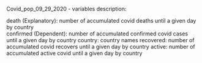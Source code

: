 Covid_pop_09_29_2020 - variables description:

death (Explanatory): number of accumulated covid deaths until a given day by country    
confirmed (Dependent): number of accumulated confirmed covid cases until a given day by country
country: country names
recovered: number of accumulated covid recovers until a given day by country
active: number of accumulated active covid until a given day by country 
